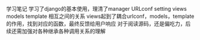 学习笔记
学习了django的基本使用，理清了manager URLconf setting views  models  template 相互之间的关系
views起到了耦合urlconf，models，template的作用，找到对应的函数，最终反馈给用户响应
对于阅读源码，还是偏吃力，后续还需加强对各种继承各种调用关系的理解